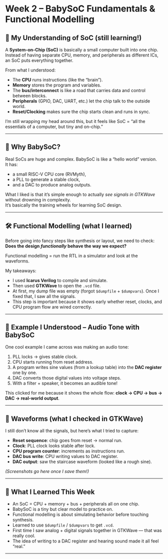 # Week 2 – BabySoC Fundamentals & Functional Modelling

## 🌱 My Understanding of SoC (still learning!)

A **System-on-Chip (SoC)** is basically a small computer built into one chip.  
Instead of having separate CPU, memory, and peripherals as different ICs, an SoC puts everything together.  

From what I understood:
- The **CPU** runs instructions (like the “brain”).
- **Memory** stores the program and variables.
- The **bus/interconnect** is like a road that carries data and control between blocks.
- **Peripherals** (GPIO, DAC, UART, etc.) let the chip talk to the outside world.
- **Reset/Clocking** makes sure the chip starts clean and runs in sync.

I’m still wrapping my head around this, but it feels like SoC = “all the essentials of a computer, but tiny and on-chip.”

---

## 🍼 Why BabySoC?

Real SoCs are huge and complex. BabySoC is like a “hello world” version.  
It has:
- a small RISC-V CPU core (RVMyth),
- a PLL to generate a stable clock,
- and a DAC to produce analog outputs.

What I liked is that it’s simple enough to actually *see signals in GTKWave* without drowning in complexity.  
It’s basically the training wheels for learning SoC design.

---

## 🛠️ Functional Modelling (what I learned)

Before going into fancy steps like synthesis or layout, we need to check:  
**Does the design *functionally* behave the way we expect?**

Functional modelling = run the RTL in a simulator and look at the waveforms.  

My takeaways:
- I used **Icarus Verilog** to compile and simulate.
- Then used **GTKWave** to open the `.vcd` file.
- At first, my dump file was empty (forgot `$dumpfile` + `$dumpvars`). Once I fixed that, I saw all the signals.
- This step is important because it shows early whether reset, clocks, and CPU program flow are wired correctly.

---

## 🎵 Example I Understood – Audio Tone with BabySoC

One cool example I came across was making an audio tone:

1. PLL locks → gives stable clock.
2. CPU starts running from reset address.
3. A program writes sine values (from a lookup table) into the **DAC register** one by one.
4. DAC converts those digital values into voltage steps.
5. With a filter + speaker, it becomes an audible tone!

This clicked for me because it shows the whole flow: **clock → CPU → bus → DAC → real-world output**.

---

## 📸 Waveforms (what I checked in GTKWave)

I still don’t know all the signals, but here’s what I tried to capture:
- **Reset sequence**: chip goes from reset → normal run.
- **Clock**: PLL clock looks stable after lock.
- **CPU program counter**: increments as instructions run.
- **DAC bus write**: CPU writing values to DAC register.
- **DAC output**: saw the staircase waveform (looked like a rough sine).

*(Screenshots go here once I save them!)*

---

## 🚀 What I Learned This Week

- An SoC = CPU + memory + bus + peripherals all on one chip.  
- BabySoC is a tiny but clear model to practice on.  
- Functional modelling is about simulating behavior before touching synthesis.  
- Learned to use `$dumpfile` / `$dumpvars` to get `.vcd`.  
- First time I saw analog + digital signals together in GTKWave — that was really cool.  
- The idea of writing to a DAC register and hearing sound made it all feel “real.”

---

